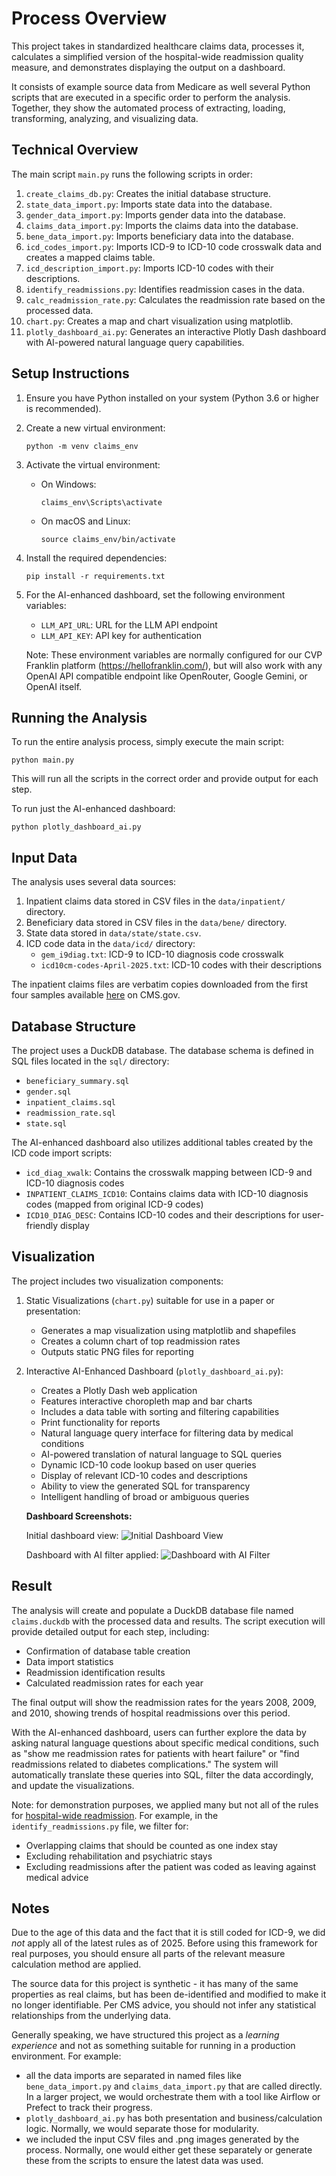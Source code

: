 # Process Overview

This project takes in standardized healthcare claims data, processes it, calculates a simplified version of the hospital-wide readmission quality measure, and demonstrates displaying the output on a dashboard.

It consists of example source data from Medicare as well several Python scripts that are executed in a specific order to perform the analysis. Together, they show the automated process of extracting, loading, transforming, analyzing, and visualizing data.


## Technical Overview

The main script `main.py` runs the following scripts in order:

1. `create_claims_db.py`: Creates the initial database structure.
2. `state_data_import.py`: Imports state data into the database.
3. `gender_data_import.py`: Imports gender data into the database.
4. `claims_data_import.py`: Imports the claims data into the database.
5. `bene_data_import.py`: Imports beneficiary data into the database.
6. `icd_codes_import.py`: Imports ICD-9 to ICD-10 code crosswalk data and creates a mapped claims table.
7. `icd_description_import.py`: Imports ICD-10 codes with their descriptions.
8. `identify_readmissions.py`: Identifies readmission cases in the data.
9. `calc_readmission_rate.py`: Calculates the readmission rate based on the processed data.
10. `chart.py`: Creates a map and chart visualization using matplotlib.
11. `plotly_dashboard_ai.py`: Generates an interactive Plotly Dash dashboard with AI-powered natural language query capabilities.

## Setup Instructions

1. Ensure you have Python installed on your system (Python 3.6 or higher is recommended).

2. Create a new virtual environment:
   ```
   python -m venv claims_env
   ```

3. Activate the virtual environment:
   - On Windows:
     ```
     claims_env\Scripts\activate
     ```
   - On macOS and Linux:
     ```
     source claims_env/bin/activate
     ```

4. Install the required dependencies:
   ```
   pip install -r requirements.txt
   ```

5. For the AI-enhanced dashboard, set the following environment variables:
   - `LLM_API_URL`: URL for the LLM API endpoint
   - `LLM_API_KEY`: API key for authentication

   Note: These environment variables are normally configured for our CVP Franklin platform (https://hellofranklin.com/), but will also work with any OpenAI API compatible endpoint like OpenRouter, Google Gemini, or OpenAI itself.

## Running the Analysis

To run the entire analysis process, simply execute the main script:

```
python main.py
```

This will run all the scripts in the correct order and provide output for each step.

To run just the AI-enhanced dashboard:

```
python plotly_dashboard_ai.py
```

## Input Data

The analysis uses several data sources:

1. Inpatient claims data stored in CSV files in the `data/inpatient/` directory.
2. Beneficiary data stored in CSV files in the `data/bene/` directory.
3. State data stored in `data/state/state.csv`.
4. ICD code data in the `data/icd/` directory:
   - `gem_i9diag.txt`: ICD-9 to ICD-10 diagnosis code crosswalk
   - `icd10cm-codes-April-2025.txt`: ICD-10 codes with their descriptions

The inpatient claims files are verbatim copies downloaded from the first four samples available [here](https://www.cms.gov/data-research/statistics-trends-and-reports/medicare-claims-synthetic-public-use-files/cms-2008-2010-data-entrepreneurs-synthetic-public-use-file-de-synpuf/de10-sample-1) on CMS.gov.

## Database Structure

The project uses a DuckDB database. The database schema is defined in SQL files located in the `sql/` directory:

- `beneficiary_summary.sql`
- `gender.sql`
- `inpatient_claims.sql`
- `readmission_rate.sql`
- `state.sql`

The AI-enhanced dashboard also utilizes additional tables created by the ICD code import scripts:
- `icd_diag_xwalk`: Contains the crosswalk mapping between ICD-9 and ICD-10 diagnosis codes
- `INPATIENT_CLAIMS_ICD10`: Contains claims data with ICD-10 diagnosis codes (mapped from original ICD-9 codes)
- `ICD10_DIAG_DESC`: Contains ICD-10 codes and their descriptions for user-friendly display

## Visualization

The project includes two visualization components:

1. Static Visualizations (`chart.py`) suitable for use in a paper or presentation:
   - Generates a map visualization using matplotlib and shapefiles
   - Creates a column chart of top readmission rates
   - Outputs static PNG files for reporting

2. Interactive AI-Enhanced Dashboard (`plotly_dashboard_ai.py`):
   - Creates a Plotly Dash web application
   - Features interactive choropleth map and bar charts
   - Includes a data table with sorting and filtering capabilities
   - Print functionality for reports
   - Natural language query interface for filtering data by medical conditions
   - AI-powered translation of natural language to SQL queries
   - Dynamic ICD-10 code lookup based on user queries
   - Display of relevant ICD-10 codes and descriptions
   - Ability to view the generated SQL for transparency
   - Intelligent handling of broad or ambiguous queries

   **Dashboard Screenshots:**

   Initial dashboard view:
   ![Initial Dashboard View](assets/dash_init.png)

   Dashboard with AI filter applied:
   ![Dashboard with AI Filter](assets/dash_filter.png)

## Result

The analysis will create and populate a DuckDB database file named `claims.duckdb` with the processed data and results. The script execution will provide detailed output for each step, including:

- Confirmation of database table creation
- Data import statistics
- Readmission identification results
- Calculated readmission rates for each year

The final output will show the readmission rates for the years 2008, 2009, and 2010, showing trends of hospital readmissions over this period.

With the AI-enhanced dashboard, users can further explore the data by asking natural language questions about specific medical conditions, such as "show me readmission rates for patients with heart failure" or "find readmissions related to diabetes complications." The system will automatically translate these queries into SQL, filter the data accordingly, and update the visualizations.

Note: for demonstration purposes, we applied many but not all of the rules for [hospital-wide readmission](https://qualitynet.cms.gov/files/66354839cc07c26dc848361e?filename=2024_HWR_AUS_Report_v1.0.pdf). For example, in the `identify_readmissions.py` file, we filter for:
* Overlapping claims that should be counted as one index stay
* Excluding rehabilitation and psychiatric stays 
* Excluding readmissions after the patient was coded as leaving against medical advice

## Notes

Due to the age of this data and the fact that it is still coded for ICD-9, we did *not* apply all of the latest rules as of 2025. Before using this framework for real purposes, you should ensure all parts of the relevant measure calculation method are applied.

The source data for this project is synthetic - it has many of the same properties as real claims, but has been de-identified and modified to make it no longer identifiable. Per CMS advice, you should not infer any statistical relationships from the underlying data.

Generally speaking, we have structured this project as a _learning experience_ and not as something suitable for running in a production environment. For example:

* all the data imports are separated in named files like `bene_data_import.py` and `claims_data_import.py` that are called directly. In a larger project, we would orchestrate them with a tool like Airflow or Prefect to track their progress.
* `plotly_dashboard_ai.py` has both presentation and business/calculation logic. Normally, we would separate those for modularity.
* we included the input CSV files and .png images generated by the process. Normally, one would either get these separately or generate these from the scripts to ensure the latest data was used.
